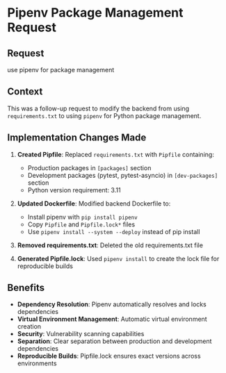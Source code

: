 # Pipenv Package Management Request

## Request
use pipenv for package management

## Context
This was a follow-up request to modify the backend from using `requirements.txt` to using `pipenv` for Python package management.

## Implementation Changes Made
1. **Created Pipfile**: Replaced `requirements.txt` with `Pipfile` containing:
   - Production packages in `[packages]` section
   - Development packages (pytest, pytest-asyncio) in `[dev-packages]` section
   - Python version requirement: 3.11

2. **Updated Dockerfile**: Modified backend Dockerfile to:
   - Install pipenv with `pip install pipenv`
   - Copy `Pipfile` and `Pipfile.lock*` files
   - Use `pipenv install --system --deploy` instead of pip install

3. **Removed requirements.txt**: Deleted the old requirements.txt file

4. **Generated Pipfile.lock**: Used `pipenv install` to create the lock file for reproducible builds

## Benefits
- **Dependency Resolution**: Pipenv automatically resolves and locks dependencies
- **Virtual Environment Management**: Automatic virtual environment creation
- **Security**: Vulnerability scanning capabilities
- **Separation**: Clear separation between production and development dependencies
- **Reproducible Builds**: Pipfile.lock ensures exact versions across environments
